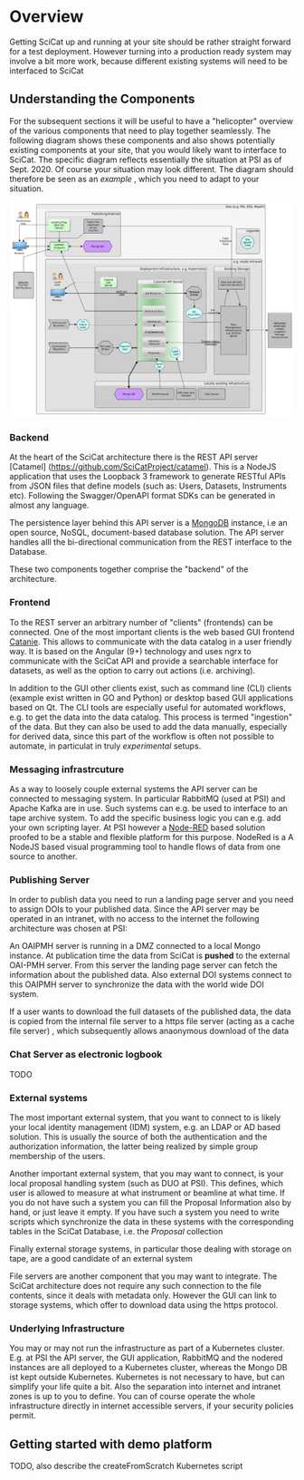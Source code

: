# Overview

Getting SciCat up and running at your site should be rather straight forward for a test deployment. However turning into a production ready system may involve a bit more work, because different existing systems will need to be interfaced to SciCat


## Understanding the Components

For the subsequent sections it will be useful to have a "helicopter" overview of the various components that need to play together seamlessly. The following diagram shows these components and also shows potentially existing components at your site, that you would likely want to interface to SciCat. The specific diagram reflects essentially the situation at PSI as of Sept. 2020. Of course your situation may look different. The diagram should therefore be seen as an *example* , which you need to adapt to your situation.

![Architecture Overview and Environment Integration](img/DacatDataflowV3.png)

### Backend

At the heart of the SciCat architecture there is the REST API server [Catamel] (https://github.com/SciCatProject/catamel). This is a  NodeJS application that uses the Loopback 3 framework to generate RESTful APIs from JSON files that define models \(such as: Users, Datasets, Instruments etc\). Following the Swagger/OpenAPI format SDKs can be generated in almost any language.

The persistence layer behind this API server is a [MongoDB](https://www.mongodb.com/) instance, i.e an open source, NoSQL, document-based database solution. The API server handles alll the bi-directional communication from the REST interface to the Database.

These two components together comprise the "backend" of the architecture.


### Frontend

To the REST server an arbitrary number of "clients" (frontends) can be connected. One of the most important clients is the web based GUI frontend [Catanie](https://github.com/SciCatProject/catanie). This allows to communicate with the data catalog in a user friendly way. It is based on the Angular (9+) technology and uses ngrx to communicate with the SciCat API and provide a searchable interface for datasets, as well as the option to carry out actions \(i.e. archiving\).

In addition to the GUI other clients exist, such as command line (CLI) clients (example exist written in GO and Python) or desktop based GUI applications based on Qt. The CLI tools are especially useful for automated workflows, e.g. to get the data into the data catalog. This process is termed "ingestion" of the data. But they can also be used to add the data manually, especially for derived data, since this part of the workflow is often not possible to automate, in particulat in truly *experimental* setups.

### Messaging infrastrcuture 

As a way to loosely couple external systems the API server can be connected to messaging system. In particular RabbitMQ (used at PSI) and Apache Kafka are in use. Such systems can e.g. be used to interface to an tape archive system. To add the specific business logic you can e.g. add your own scripting layer. At PSI however a [Node-RED](https://nodered.org/)  based solution proofed to be a stable and flexible platform for this purpose. NodeRed is a A NodeJS based visual programming tool to handle flows of data from one source to another.

### Publishing Server

In order to publish data you need to run a landing page server and you need to assign DOIs to your published data. Since the API server may be operated in an intranet, with no access to the internet the following architecture was chosen at PSI:

An OAIPMH server is running in a DMZ connected to a local Mongo instance. At publication time the data from SciCat is **pushed** to the external OAI-PMH server.
From this server the landing page server can fetch the information about the published data. Also external DOI systems connect to this OAIPMH server to synchronize the data with the world wide DOI system. 

If a user wants to download the full datasets of the published data, the data is copied from the internal file server to a https file server (acting as a cache file server) , which subsequently allows anaonymous download of the data


### Chat Server as electronic logbook

TODO 

### External systems

The most important external system, that you want to connect to is likely your local identity management (IDM) system, e.g. an LDAP or AD based solution. This is usually the source of both the authentication and the authorization information, the latter being realized by simple group membership of the users.

Another important external system, that you may want to connect, is your local proposal handling system (such as DUO at PSI). This defines, which user is allowed to measure at what instrument or beamline at what time. If you do not have such a system you can fill the Proposal Information also by hand, or just leave it empty. If you have such a system you need to write scripts which synchronize the data in these systems with the corresponding tables in the SciCat Database, i.e. the *Proposal* collection

Finally external storage systems, in particular those dealing with storage on tape, are a good candidate of an external system

File servers are another component that you may want to integrate. The SciCat architecture does not require any such connection to the file contents, since it deals with metadata only. However the GUI can link to storage systems, which offer to download data using the https protocol.

### Underlying Infrastructure

You may or may not run the infrastructure as part of a Kubernetes cluster. E.g. at PSI the API server, the GUI application, RabbitMQ and the nodered instances are all deployed to a Kubernetes cluster, whereas the Mongo DB ist kept outside Kubernetes.
Kubernetes is not necessary to have, but can simplify your life quite a bit. Also the separation into internet and intranet zones is up to you to define. You can of course operate the whole infrastructure directly in internet accessible servers, if your security policies permit.


## Getting started with demo platform

TODO, also describe the createFromScratch Kubernetes script








